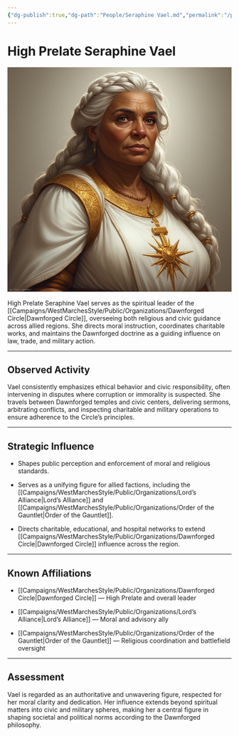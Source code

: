 ```yaml
---
{"dg-publish":true,"dg-path":"People/Seraphine Vael.md","permalink":"/people/seraphine-vael/","tags":["NPC","DawnforgedCircle"],"dgShowFileTree":true}
---
```


# **High Prelate Seraphine Vael**

![Seraphine_Vael.jpg](/img/user/_assets/WestMarchesStyle/NPC%20Portraits/Seraphine_Vael.jpg)

High Prelate Seraphine Vael serves as the spiritual leader of the [[Campaigns/WestMarchesStyle/Public/Organizations/Dawnforged Circle\|Dawnforged Circle]], overseeing both religious and civic guidance across allied regions. She directs moral instruction, coordinates charitable works, and maintains the Dawnforged doctrine as a guiding influence on law, trade, and military action.

---

## Observed Activity

Vael consistently emphasizes ethical behavior and civic responsibility, often intervening in disputes where corruption or immorality is suspected. She travels between Dawnforged temples and civic centers, delivering sermons, arbitrating conflicts, and inspecting charitable and military operations to ensure adherence to the Circle’s principles.

---

## Strategic Influence

- Shapes public perception and enforcement of moral and religious standards.
    
- Serves as a unifying figure for allied factions, including the [[Campaigns/WestMarchesStyle/Public/Organizations/Lord’s Alliance\|Lord’s Alliance]] and [[Campaigns/WestMarchesStyle/Public/Organizations/Order of the Gauntlet\|Order of the Gauntlet]].
    
- Directs charitable, educational, and hospital networks to extend [[Campaigns/WestMarchesStyle/Public/Organizations/Dawnforged Circle\|Dawnforged Circle]] influence across the region.
    

---

## Known Affiliations

- [[Campaigns/WestMarchesStyle/Public/Organizations/Dawnforged Circle\|Dawnforged Circle]] — High Prelate and overall leader
    
- [[Campaigns/WestMarchesStyle/Public/Organizations/Lord’s Alliance\|Lord’s Alliance]] — Moral and advisory ally
    
- [[Campaigns/WestMarchesStyle/Public/Organizations/Order of the Gauntlet\|Order of the Gauntlet]] — Religious coordination and battlefield oversight
    

---

## Assessment

Vael is regarded as an authoritative and unwavering figure, respected for her moral clarity and dedication. Her influence extends beyond spiritual matters into civic and military spheres, making her a central figure in shaping societal and political norms according to the Dawnforged philosophy.